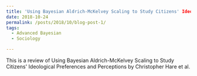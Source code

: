 ```yaml
---
title: 'Using Bayesian Aldrich-McKelvey Scaling to Study Citizens' Ideological Preferences and Perceptions
date: 2018-10-24
permalink: /posts/2018/10/blog-post-1/
tags:
  - Advanced Bayesian 
  - Sociology

---
```


This is a review of Using Bayesian Aldrich-McKelvey Scaling to Study Citizens' Ideological Preferences and Perceptions by Christopher Hare et al. 



